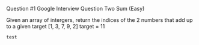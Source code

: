 Question #1 Google Interview Question Two Sum (Easy)

Given an array of intergers, return the indices of the 2 numbers that add up to a given target
[1, 3, 7, 9, 2] target = 11

```
test
```